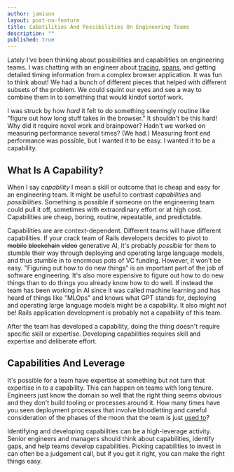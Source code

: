 ```yaml
---
author: jamison
layout: post-no-feature
title: Cabatilities And Possibilities On Engineering Teams
description: ""
published: true
---
```


Lately I've been thinking about possibilities and capabilities on engineering teams. I was chatting with an engineer about [tracing](https://opentelemetry.io/docs/concepts/signals/traces/), [spans](https://opentelemetry.io/docs/concepts/signals/traces/#spans), and getting detailed timing information from a complex browser application. It was fun to think about! We had a bunch of different pieces that helped with different subsets of the problem. We could squint our eyes and see a way to combine them in to something that would kindof sortof work.

I was struck by how _hard_ it felt to do something seemingly routine like "figure out how long stuff takes in the browser." It shouldn't be this hard! Why did it require novel work and brainpower? Hadn't we worked on measuring performance several times? (We had.) Measuring front end performance was possible, but I wanted it to be easy. I wanted it to be a capability.

## What Is A Capability?

When I say _capability_ I mean a skill or outcome that is cheap and easy for an engineering team. It might be useful to contrast _capabilities_ and _possibilities_. Something is possible if someone on the engineering team could pull it off, sometimes with extraordinary effort or at high cost. Capabilities are cheap, boring, routine, repeatable, and predictable.

Capabilities are are context-dependent. Different teams will have different capabilities. If your crack team of Rails developers decides to pivot to <del>mobile</del> <del>blockchain</del> <del>video</del> generative AI, it's probably _possible_ for them to stumble their way through deploying and operating large language models, and thus stumble in to enormous pots of VC funding. However, it won't be easy. "Figuring out how to do new things" is an important part of the job of software engineering. It's also more expensive to figure out how to do new things than to do things you already know how to do well. If instead the team has been working in AI since it was called machine learning and has heard of things like "MLOps" and knows what GPT stands for, deploying and operating large language models might be a capability. It also might not be! Rails application development is probably not a capability of this team.

After the team has developed a capability, doing the thing doesn't require specific skill or expertise. Developing capabilities requires skill and expertise and deliberate effort.

## Capabilities And Leverage

It's possible for a team have expertise at something but not turn that expertise in to a capability. This can happen on teams with long tenure. Engineers just know the domain so well that the right thing seems obvious and they don't build tooling or processes around it. How many times have you seen deployment processes that involve bloodletting and careful consideration of the phases of the moon that the team is just [used to](./03-16-2019/starting-a-new-job-and-noticing-things)?

Identifying and developing capabilities can be a high-leverage activity. Senior engineers and managers should think about capabilities, identify gaps, and help teams develop capabilities. Picking capabilities to invest in can often be a judgement call, but if you get it right, you can make the right things easy.
